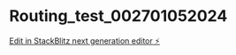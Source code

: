 # Routing_test_002701052024

[Edit in StackBlitz next generation editor ⚡️](https://stackblitz.com/~/github.com/edwardgazitonline/Routing_test_002701052024)